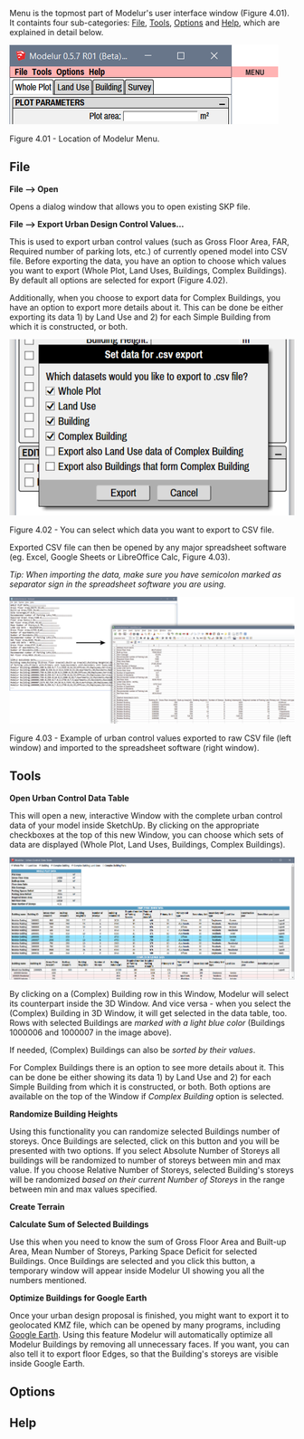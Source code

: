 Menu is the topmost part of Modelur's user interface window (Figure 4.01). It containts four sub-categories: [File](#file), [Tools](#tools), [Options](#options) and [Help](#help), which are explained in detail below.

![Modelur Menu](../img/modelur_ui_parts_menu_annotated.png)
<figcaption>Figure 4.01 - Location of Modelur Menu.</figcaption>

File
----

**File --> Open**

Opens a dialog window that allows you to open existing SKP file.

**File --> Export Urban Design Control Values…**

This is used to export urban control values (such as Gross Floor Area, FAR, Required number of parking lots, etc.) of currently opened model into CSV file. Before exporting the data, you have an option to choose which values you want to export (Whole Plot, Land Uses, Buildings, Complex Buildings). By default all options are selected for export (Figure 4.02).

Additionally, when you choose to export data for Complex Buildings, you have an option to export more details about it. This can be done be either exporting its data 1) by Land Use and 2) for each Simple Building from which it is constructed, or both.

![Urban indicators export](../img/export_urban_control_indicators.png)
<figcaption>Figure 4.02 - You can select which data you want to export to CSV file.</figcaption>

Exported CSV file can then be opened by any major spreadsheet software (eg. Excel, Google Sheets or LibreOffice Calc, Figure 4.03).

_Tip: When importing the data, make sure you have semicolon marked as separator sign in the spreadsheet software you are using._

![Exported urban control values](../img/exported_urban_control_values.png)
<figcaption>Figure 4.03 - Example of urban control values exported to raw CSV file (left window) and imported to the spreadsheet software (right window).</figcaption> 

Tools
-----

**Open Urban Control Data Table**

This will open a new, interactive Window with the complete urban control data of your model inside SketchUp. By clicking on the appropriate checkboxes at the top of this new Window, you can choose which sets of data are displayed (Whole Plot, Land Uses, Buildings, Complex Buildings).

![Urban control data table](../img/interactive_data_table.png)

By clicking on a (Complex) Building row in this Window, Modelur will select its counterpart inside the 3D Window. And vice versa - when you select the (Complex) Building in 3D Window, it will get selected in the data table, too. Rows with selected Buildings are _marked with a light blue color_ (Buildings 1000006 and 1000007 in the image above).
   
If needed, (Complex) Buildings can also be _sorted by their values_.

For Complex Buildings there is an option to see more details about it. This can be done be either showing its data 1) by Land Use and 2) for each Simple Building from which it is constructed, or both. Both options are available on the top of the Window if _Complex Building_ option is selected.

**Randomize Building Heights**

Using this functionality you can randomize selected Buildings number of storeys. Once Buildings are selected, click on this button and you will be presented with two options. If you select Absolute Number of Storeys all buildings will be randomized to number of storeys between min and max value. If you choose Relative Number of Storeys, selected Building's storeys will be randomized _based on their current Number of Storeys_ in the range between min and max values specified.

**Create Terrain**

**Calculate Sum of Selected Buildings**

Use this when you need to know the sum of Gross Floor Area and Built-up Area, Mean Number of Storeys, Parking Space Deficit for selected Buildings. Once Buildings are selected and you click this button, a temporary window will appear inside Modelur UI showing you all the numbers mentioned.

**Optimize Buildings for Google Earth**

Once your urban design proposal is finished, you might want to export it to geolocated KMZ file, which can be opened by many programs, including <a href="https://www.google.com/earth/" target="_blank">Google Earth</a>. Using this feature Modelur will automatically optimize all Modelur Buildings by removing all unnecessary faces. If you want, you can also tell it to export floor Edges, so that the Building's storeys are visible inside Google Earth.  

Options
-------
Help
----